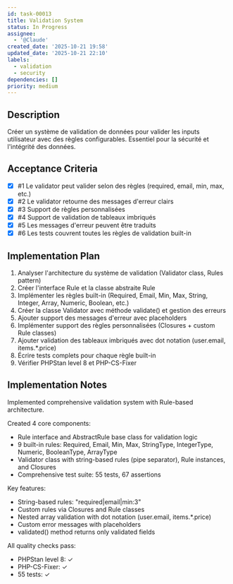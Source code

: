 ```yaml
---
id: task-00013
title: Validation System
status: In Progress
assignee:
  - '@Claude'
created_date: '2025-10-21 19:58'
updated_date: '2025-10-21 22:10'
labels:
  - validation
  - security
dependencies: []
priority: medium
---
```


## Description

<!-- SECTION:DESCRIPTION:BEGIN -->
Créer un système de validation de données pour valider les inputs utilisateur avec des règles configurables. Essentiel pour la sécurité et l'intégrité des données.
<!-- SECTION:DESCRIPTION:END -->

## Acceptance Criteria
<!-- AC:BEGIN -->
- [x] #1 Le validator peut valider selon des règles (required, email, min, max, etc.)
- [x] #2 Le validator retourne des messages d'erreur clairs
- [x] #3 Support de règles personnalisées
- [x] #4 Support de validation de tableaux imbriqués
- [x] #5 Les messages d'erreur peuvent être traduits
- [x] #6 Les tests couvrent toutes les règles de validation built-in
<!-- AC:END -->

## Implementation Plan

<!-- SECTION:PLAN:BEGIN -->
1. Analyser l'architecture du système de validation (Validator class, Rules pattern)
2. Créer l'interface Rule et la classe abstraite Rule
3. Implémenter les règles built-in (Required, Email, Min, Max, String, Integer, Array, Numeric, Boolean, etc.)
4. Créer la classe Validator avec méthode validate() et gestion des erreurs
5. Ajouter support des messages d'erreur avec placeholders
6. Implémenter support des règles personnalisées (Closures + custom Rule classes)
7. Ajouter validation des tableaux imbriqués avec dot notation (user.email, items.*.price)
8. Écrire tests complets pour chaque règle built-in
9. Vérifier PHPStan level 8 et PHP-CS-Fixer
<!-- SECTION:PLAN:END -->

## Implementation Notes

<!-- SECTION:NOTES:BEGIN -->
Implemented comprehensive validation system with Rule-based architecture.

Created 4 core components:
- Rule interface and AbstractRule base class for validation logic
- 9 built-in rules: Required, Email, Min, Max, StringType, IntegerType, Numeric, BooleanType, ArrayType
- Validator class with string-based rules (pipe separator), Rule instances, and Closures
- Comprehensive test suite: 55 tests, 67 assertions

Key features:
- String-based rules: "required|email|min:3"
- Custom rules via Closures and Rule classes
- Nested array validation with dot notation (user.email, items.*.price)
- Custom error messages with placeholders
- validated() method returns only validated fields

All quality checks pass:
- PHPStan level 8: ✓
- PHP-CS-Fixer: ✓
- 55 tests: ✓
<!-- SECTION:NOTES:END -->
